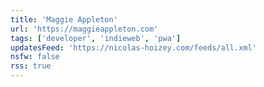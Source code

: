 ```yaml
---
title: 'Maggie Appleton'
url: 'https://maggieappleton.com'
tags: ['developer', 'indieweb', 'pwa']
updatesFeed: 'https://nicolas-hoizey.com/feeds/all.xml'
nsfw: false
rss: true
---
```

